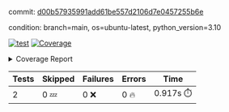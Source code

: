 commit: [d00b57935991add61be557d2106d7e0457255b6e](https://github.com/rcmdnk/python-template/tree/d00b57935991add61be557d2106d7e0457255b6e)

condition: branch=main, os=ubuntu-latest, python_version=3.10

[![test](https://github.com/rcmdnk/python-template/actions/workflows/test.yml/badge.svg)](https://github.com/rcmdnk/python-template/actions/runs/8872067029)
<a href="https://github.com/rcmdnk/python-template/blob/d00b57935991add61be557d2106d7e0457255b6e/README.md"><img alt="Coverage" src="https://img.shields.io/badge/Coverage-100%25-brightgreen.svg" /></a><details><summary>Coverage Report </summary><table><tr><th>File</th><th>Stmts</th><th>Miss</th><th>Cover</th></tr><tbody><tr><td><b>TOTAL</b></td><td><b>4</b></td><td><b>0</b></td><td><b>100%</b></td></tr></tbody></table></details>

| Tests | Skipped | Failures | Errors | Time |
| ----- | ------- | -------- | -------- | ------------------ |
| 2 | 0 :zzz: | 0 :x: | 0 :fire: | 0.917s :stopwatch: |

